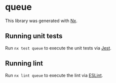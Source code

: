 # queue

This library was generated with [Nx](https://nx.dev).


## Running unit tests

Run `nx test queue` to execute the unit tests via [Jest](https://jestjs.io).


## Running lint

Run `nx lint queue` to execute the lint via [ESLint](https://eslint.org/).

